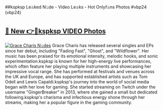 ##kspksp Le𝚊ked N𝚞de - Video Le𝚊ks - Hot Onlyf𝚊ns Photos #vbp24 (vbp24)

# <h2><a href="https://mediaupload.pro?title=kspksp&ref=9FEB">🔗 New 👉🔴kspksp VIDEO Photos</a></h2>

[![Grace Charis N𝚞des](https://i.imgur.com/rIISA9y.gif)](https://mediaupload.pro?title=kspksp&ref=9FEB)
Grace Charis has released several singles and EPs since her debut, including "Fading Fast", "Ghost", and "Wildflower". Her music has been praised for its emotional intensity, melodic hooks, and sonic experimentation.kspksp is known for her high-energy live performances, which often feature her playing multiple instruments and showcasing her impressive vocal range. She has performed at festivals and venues across the UK and Europe, and has supported established artists such as Tom Odell and Lewis Capaldi.kspksp's journey into the world of social media began with her love for gaming. She started streaming on Twitch under the username "GingerBreaker" in 2013, where she gained a small but dedicated following.kspksp's charisma and infectious energy shone through her streams, making her a popular figure in the gaming community.